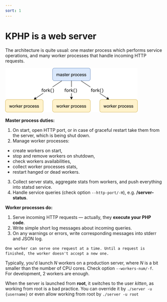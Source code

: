 ```yaml
---
sort: 1
---
```


# KPHP is a web server

The architecture is quite usual: one master process which performs service operations, and many worker processes that handle incoming HTTP requests.

<p class="img-c">
    <img alt="architecture" src="../../assets/img/kphp-web-server.png" width="421">
</p>

**Master process duties:**  
1. On start, open HTTP port, or in case of graceful restart take them from the server, which is being shut down.
2. Manage worker processes:  
  - create workers on start,
  - stop and remove workers on shutdown,
  - check workers availabilities,
  - collect worker processes stats,
  - restart hanged or dead workers.  
3. Collect server stats, aggregate stats from workers, and push everything into statsd service.
4. Handle service queries (check option `--http-port/-H`), e.g. **/server-status**. 

**Worker processes do:**
1. Serve incoming HTTP requests — actually, they **execute your PHP code**.
2. Write simple short log messages about incoming queries. 
3. On any warnings or errors, write corresponding messages into stderr and JSON log. 

```note
One worker can serve one request at a time. Until a request is finished, the worker doesn't accept a new one.  
```

Typically, you'd launch *N* workers on a production server, where *N* is a bit smaller than the number of CPU cores. Check option `--workers-num/-f`.  
For development, 2 workers are enough.

When the server is launched from **root**, it switches to the user *kitten*, as working from root is a bad practice. You can override it by `./server -u {username}` or even allow working from root by `./server -u root`
